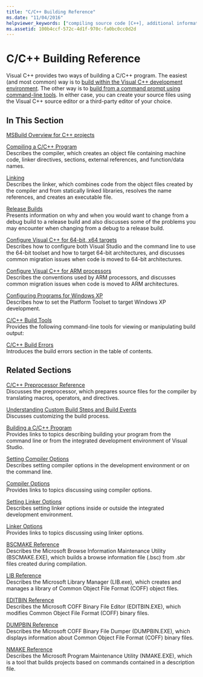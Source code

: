 ```yaml
---
title: "C/C++ Building Reference"
ms.date: "11/04/2016"
helpviewer_keywords: ["compiling source code [C++], additional information", "cl.exe compiler [C++], building programs", "linker [C++], building reference", "builds [C++], additional information"]
ms.assetid: 100b4ccf-572c-4d1f-970c-fa0bc0cc0d2d
---
```

# C/C++ Building Reference

Visual C++ provides two ways of building a C/C++ program. The easiest (and most common) way is to [build within the Visual C++ development environment](../building-cpp-projects-in-visual-studio.md). The other way is to [build from a command prompt using command-line tools](../building-on-the-command-line.md). In either case, you can create your source files using the Visual C++ source editor or a third-party editor of your choice.

## In This Section

[MSBuild Overview for C++ projects](msbuild-visual-cpp-overview.md)

[Compiling a C/C++ Program](compiling-a-c-cpp-program.md)<br/>
Describes the compiler, which creates an object file containing machine code, linker directives, sections, external references, and function/data names.

[Linking](linking.md)<br/>
Describes the linker, which combines code from the object files created by the compiler and from statically linked libraries, resolves the name references, and creates an executable file.

[Release Builds](release-builds.md)<br/>
Presents information on why and when you would want to change from a debug build to a release build and also discusses some of the problems you may encounter when changing from a debug to a release build.

[Configure Visual C++ for 64-bit, x64 targets](configuring-programs-for-64-bit-visual-cpp.md)<br/>
Describes how to configure both Visual Studio and the command line to use the 64-bit toolset and how to target 64-bit architectures, and discusses common migration issues when code is moved to 64-bit architectures.

[Configure Visual C++ for ARM processors](configuring-programs-for-arm-processors-visual-cpp.md)<br/>
Describes the conventions used by ARM processors, and discusses common migration issues when code is moved to ARM architectures.

[Configuring Programs for Windows XP](configuring-programs-for-windows-xp.md)<br/>
Describes how to set the Platform Toolset to target Windows XP development.

[C/C++ Build Tools](c-cpp-build-tools.md)<br/>
Provides the following command-line tools for viewing or manipulating build output:

[C/C++ Build Errors](../../error-messages/compiler-errors-1/c-cpp-build-errors.md)<br/>
Introduces the build errors section in the table of contents.

## Related Sections

[C/C++ Preprocessor Reference](../../preprocessor/c-cpp-preprocessor-reference.md)<br/>
Discusses the preprocessor, which prepares source files for the compiler by translating macros, operators, and directives.

[Understanding Custom Build Steps and Build Events](../understanding-custom-build-steps-and-build-events.md)<br/>
Discusses customizing the build process.

[Building a C/C++ Program](../building-c-cpp-programs.md)<br/>
Provides links to topics describing building your program from the command line or from the integrated development environment of Visual Studio.

[Setting Compiler Options](setting-compiler-options.md)<br/>
Describes setting compiler options in the development environment or on the command line.

[Compiler Options](compiler-options.md)<br/>
Provides links to topics discussing using compiler options.

[Setting Linker Options](setting-linker-options.md)<br/>
Describes setting linker options inside or outside the integrated development environment.

[Linker Options](linker-options.md)<br/>
Provides links to topics discussing using linker options.

[BSCMAKE Reference](bscmake-reference.md)<br/>
Describes the Microsoft Browse Information Maintenance Utility (BSCMAKE.EXE), which builds a browse information file (.bsc) from .sbr files created during compilation.

[LIB Reference](lib-reference.md)<br/>
Describes the Microsoft Library Manager (LIB.exe), which creates and manages a library of Common Object File Format (COFF) object files.

[EDITBIN Reference](editbin-reference.md)<br/>
Describes the Microsoft COFF Binary File Editor (EDITBIN.EXE), which modifies Common Object File Format (COFF) binary files.

[DUMPBIN Reference](dumpbin-reference.md)<br/>
Describes the Microsoft COFF Binary File Dumper (DUMPBIN.EXE), which displays information about Common Object File Format (COFF) binary files.

[NMAKE Reference](../nmake-reference.md)<br/>
Describes the Microsoft Program Maintenance Utility (NMAKE.EXE), which is a tool that builds projects based on commands contained in a description file.